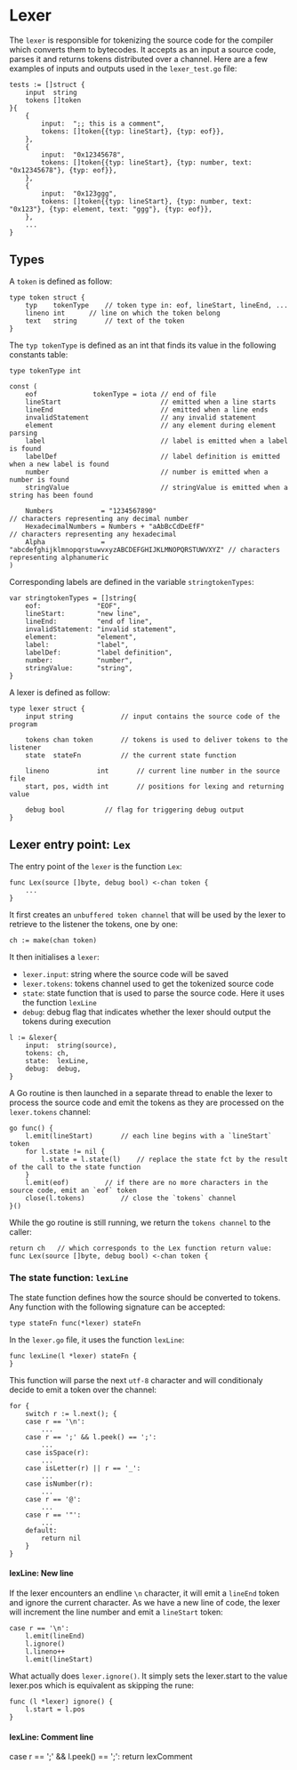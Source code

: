 # Lexer

The `lexer` is responsible for tokenizing the source code for the compiler which converts them to bytecodes. It accepts as an input a source code, parses it and returns tokens distributed over a channel. Here are a few examples of inputs and outputs used in the `lexer_test.go` file:
```
tests := []struct {
	input  string
	tokens []token
}{
	{
		input:  ";; this is a comment",
		tokens: []token{{typ: lineStart}, {typ: eof}},
	},
	{
		input:  "0x12345678",
		tokens: []token{{typ: lineStart}, {typ: number, text: "0x12345678"}, {typ: eof}},
	},
	{
		input:  "0x123ggg",
		tokens: []token{{typ: lineStart}, {typ: number, text: "0x123"}, {typ: element, text: "ggg"}, {typ: eof}},
	},
	...
}
```

## Types

A `token` is defined as follow:
```
type token struct {
	typ    tokenType	// token type in: eof, lineStart, lineEnd, ...
	lineno int		// line on which the token belong
	text   string		// text of the token
}
```

The `typ tokenType` is defined as an int that finds its value in the following constants table:
```
type tokenType int

const (
	eof              tokenType = iota // end of file
	lineStart                         // emitted when a line starts
	lineEnd                           // emitted when a line ends
	invalidStatement                  // any invalid statement
	element                           // any element during element parsing
	label                             // label is emitted when a label is found
	labelDef                          // label definition is emitted when a new label is found
	number                            // number is emitted when a number is found
	stringValue                       // stringValue is emitted when a string has been found

	Numbers            = "1234567890"                                           // characters representing any decimal number
	HexadecimalNumbers = Numbers + "aAbBcCdDeEfF"                               // characters representing any hexadecimal
	Alpha              = "abcdefghijklmnopqrstuwvxyzABCDEFGHIJKLMNOPQRSTUWVXYZ" // characters representing alphanumeric
)
```

Corresponding labels are defined in the variable `stringtokenTypes`:
```
var stringtokenTypes = []string{
	eof:              "EOF",
	lineStart:        "new line",
	lineEnd:          "end of line",
	invalidStatement: "invalid statement",
	element:          "element",
	label:            "label",
	labelDef:         "label definition",
	number:           "number",
	stringValue:      "string",
}
```

A lexer is defined as follow:
```
type lexer struct {
	input string 			// input contains the source code of the program

	tokens chan token 		// tokens is used to deliver tokens to the listener
	state  stateFn    		// the current state function

	lineno            int 		// current line number in the source file
	start, pos, width int 		// positions for lexing and returning value

	debug bool 			// flag for triggering debug output
}
```

## Lexer entry point: `Lex`

The entry point of the `lexer` is the function `Lex`:
```
func Lex(source []byte, debug bool) <-chan token {
	...
}
```

It first creates an `unbuffered token channel` that will be used by the lexer to retrieve to the listener the tokens, one by one:
```
ch := make(chan token)
```

It then initialises a `lexer`:
- `lexer.input`: string where the source code will be saved
- `lexer.tokens`: tokens channel used to get the tokenized source code
- `state`: state function that is used to parse the source code. Here it uses the function `lexLine`
- `debug`: debug flag that indicates whether the lexer should output the tokens during execution
```
l := &lexer{
	input:  string(source),
	tokens: ch,
	state:  lexLine,
	debug:  debug,
}
```

A Go routine is then launched in a separate thread to enable the lexer to process the source code and emit the tokens as they are processed on the `lexer.tokens` channel:
```
go func() {
	l.emit(lineStart)		// each line begins with a `lineStart` token
	for l.state != nil {		
		l.state = l.state(l)	// replace the state fct by the result of the call to the state function
	}
	l.emit(eof)			// if there are no more characters in the source code, emit an `eof` token
	close(l.tokens)			// close the `tokens` channel
}()
```

While the go routine is still running, we return the `tokens channel` to the caller:
```
return ch 	// which corresponds to the Lex function return value: func Lex(source []byte, debug bool) <-chan token {
```

### The state function: `lexLine`

The state function defines how the source should be converted to tokens. Any function with the following signature can be accepted:
```
type stateFn func(*lexer) stateFn
```

In the `lexer.go` file, it uses the function `lexLine`:
```
func lexLine(l *lexer) stateFn {
}
```

This function will parse the next `utf-8` character and will conditionaly decide to emit a token over the channel:
```
for {
	switch r := l.next(); {
	case r == '\n':
		...
	case r == ';' && l.peek() == ';':
		...	
	case isSpace(r):
		...		
	case isLetter(r) || r == '_':
		...			
	case isNumber(r):
		...			
	case r == '@':
		...			
	case r == '"':
		...	
	default:
		return nil
	}
}
```

#### lexLine: New line

If the lexer encounters an endline `\n` character, it will emit a `lineEnd` token and ignore the current character. As we have a new line of code, the lexer will increment the line number and emit a `lineStart` token:
```
case r == '\n':
	l.emit(lineEnd)
	l.ignore()
	l.lineno++
	l.emit(lineStart)
```

What actually does `lexer.ignore()`. It simply sets the lexer.start to the value lexer.pos which is equivalent as skipping the rune:
```
func (l *lexer) ignore() {
	l.start = l.pos
}
```

#### lexLine: Comment line

case r == ';' && l.peek() == ';':
	return lexComment
